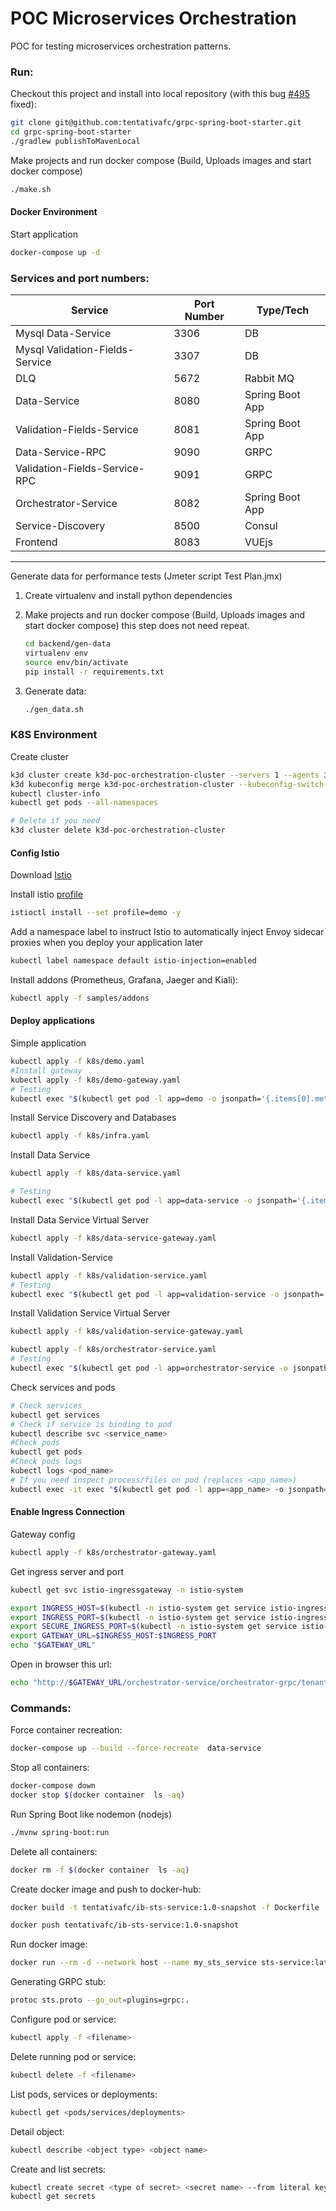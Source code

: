 # POC Microservices Orchestration

POC for testing microservices orchestration patterns.

### Run:

Checkout this project and install into local repository (with this bug [#495](https://github.com/yidongnan/grpc-spring-boot-starter/issues/495) fixed):

```sh
git clone git@github.com:tentativafc/grpc-spring-boot-starter.git
cd grpc-spring-boot-starter
./gradlew publishToMavenLocal
```

Make projects and run docker compose (Build, Uploads images and start docker compose)

```sh
./make.sh
```

#### Docker Environment

Start application

```sh
docker-compose up -d
```

### Services and port numbers:

| Service                         | Port Number | Type/Tech       |
| ------------------------------- | ----------- | --------------- |
| Mysql Data-Service              | 3306        | DB              |
| Mysql Validation-Fields-Service | 3307        | DB              |
| DLQ                             | 5672        | Rabbit MQ       |
| Data-Service                    | 8080        | Spring Boot App |
| Validation-Fields-Service       | 8081        | Spring Boot App |
| Data-Service-RPC                | 9090        | GRPC            |
| Validation-Fields-Service-RPC   | 9091        | GRPC            |
| Orchestrator-Service            | 8082        | Spring Boot App |
| Service-Discovery               | 8500        | Consul          |
| Frontend                        | 8083        | VUEjs           |

---

Generate data for performance tests (Jmeter script Test Plan.jmx)

1. Create virtualenv and install python dependencies

2. Make projects and run docker compose (Build, Uploads images and start docker compose) this step does not need repeat.

   ```sh
   cd backend/gen-data
   virtualenv env
   source env/bin/activate
   pip install -r requirements.txt
   ```

3. Generate data:

   ```sh
   ./gen_data.sh
   ```

### K8S Environment

Create cluster

```sh
k3d cluster create k3d-poc-orchestration-cluster --servers 1 --agents 3 --port 9080:80@loadbalancer --port 9443:443@loadbalancer --api-port 6443 --k3s-server-arg '--no-deploy=traefik'
k3d kubeconfig merge k3d-poc-orchestration-cluster --kubeconfig-switch-context
kubectl cluster-info
kubectl get pods --all-namespaces

# Delete if you need
k3d cluster delete k3d-poc-orchestration-cluster
```

#### Config Istio

Download [Istio](https://istio.io/latest/docs/setup/getting-started/#download)

Install istio [profile](https://istio.io/latest/docs/setup/additional-setup/config-profiles/)

```sh
istioctl install --set profile=demo -y
```

Add a namespace label to instruct Istio to automatically inject Envoy sidecar proxies when you deploy your application later

```sh
kubectl label namespace default istio-injection=enabled
```

Install addons (Prometheus, Grafana, Jaeger and Kiali):

```sh
kubectl apply -f samples/addons
```

#### Deploy applications

Simple application

```sh
kubectl apply -f k8s/demo.yaml
#Install gateway
kubectl apply -f k8s/demo-gateway.yaml
# Testing
kubectl exec "$(kubectl get pod -l app=demo -o jsonpath='{.items[0].metadata.name}')" -c demo -- curl -sS http://demo-svc:8080/demo

```

Install Service Discovery and Databases

```sh
kubectl apply -f k8s/infra.yaml
```

Install Data Service

```sh
kubectl apply -f k8s/data-service.yaml

# Testing
kubectl exec "$(kubectl get pod -l app=data-service -o jsonpath='{.items[0].metadata.name}')" -c data-service -- curl -sS http://data-service-svc:8080/actuator/health

```

Install Data Service Virtual Server

```sh
kubectl apply -f k8s/data-service-gateway.yaml
```

Install Validation-Service

```sh
kubectl apply -f k8s/validation-service.yaml
# Testing
kubectl exec "$(kubectl get pod -l app=validation-service -o jsonpath='{.items[0].metadata.name}')" -c validation-service -- curl -sS http://validation-service-svc:8080/actuator/health
```

Install Validation Service Virtual Server

```sh
kubectl apply -f k8s/validation-service-gateway.yaml
```

```sh
kubectl apply -f k8s/orchestrator-service.yaml
# Testing
kubectl exec "$(kubectl get pod -l app=orchestrator-service -o jsonpath='{.items[0].metadata.name}')" -c orchestrator-service -- curl -sS http://orchestrator-service-svc:8080/actuator/health

```

Check services and pods

```sh
# Check services
kubectl get services
# Check if service is binding to pod
kubectl describe svc <service_name>
#Check pods
kubectl get pods
#Check pods logs
kubectl logs <pod_name>
# If you need inspect process/files on pod (replaces <app_name>)
kubectl exec -it exec "$(kubectl get pod -l app=<app_name> -o jsonpath='{.items[0].metadata.name}')" -- sh
```

#### Enable Ingress Connection

Gateway config

```sh
kubectl apply -f k8s/orchestrator-gateway.yaml
```

Get ingress server and port

```sh
kubectl get svc istio-ingressgateway -n istio-system

export INGRESS_HOST=$(kubectl -n istio-system get service istio-ingressgateway -o jsonpath='{.status.loadBalancer.ingress[0].ip}')
export INGRESS_PORT=$(kubectl -n istio-system get service istio-ingressgateway -o jsonpath='{.spec.ports[?(@.name=="http2")].nodePort}')
export SECURE_INGRESS_PORT=$(kubectl -n istio-system get service istio-ingressgateway -o jsonpath='{.spec.ports[?(@.name=="https")].nodePort}')
export GATEWAY_URL=$INGRESS_HOST:$INGRESS_PORT
echo "$GATEWAY_URL"
```

Open in browser this url:

```sh
echo "http://$GATEWAY_URL/orchestrator-service/orchestrator-grpc/tenant/1234/person/"
```

### Commands:

Force container recreation:

```sh
docker-compose up --build --force-recreate  data-service
```

Stop all containers:

```sh
docker-compose down
docker stop $(docker container  ls -aq)
```

Run Spring Boot like nodemon (nodejs)

```sh
./mvnw spring-boot:run
```

Delete all containers:

```sh
docker rm -f $(docker container  ls -aq)
```

Create docker image and push to docker-hub:

```sh
docker build -t tentativafc/ib-sts-service:1.0-snapshot -f Dockerfile .
```

```sh
docker push tentativafc/ib-sts-service:1.0-snapshot
```

Run docker image:

```sh
docker run --rm -d --network host --name my_sts_service sts-service:latest
```

Generating GRPC stub:

```sh
protoc sts.proto --go_out=plugins=grpc:.
```

Configure pod or service:

```sh
kubectl apply -f <filename>
```

Delete running pod or service:

```sh
kubectl delete -f <filename>
```

List pods, services or deployments:

```sh
kubectl get <pods/services/deployments>
```

Detail object:

```sh
kubectl describe <object type> <object name>
```

Create and list secrets:

```sh
kubectl create secret <type of secret> <secret name> --from literal key=value
kubectl get secrets
```
